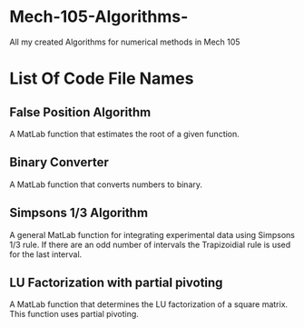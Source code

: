 # Mech-105-Algorithms-
All my created Algorithms for numerical methods in Mech 105
# List Of Code File Names
## False Position Algorithm
A MatLab function that estimates the root of a given function.
## Binary Converter
A MatLab function that converts numbers to binary.
## Simpsons 1/3 Algorithm
A general MatLab function for integrating experimental data using Simpsons 1/3 rule. If there are an odd number of intervals the Trapizoidial rule is used for the last interval.  
## LU Factorization with partial pivoting
A MatLab function that determines the LU factorization of a square matrix. This function uses partial pivoting. 
